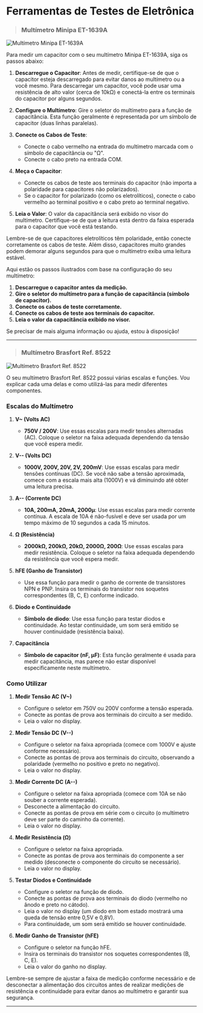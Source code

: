 # Ferramentas de Testes de Eletrônica

> ### Multímetro Minipa ET-1639A

![Multímetro Minipa ET-1639A](./images/image.png "Multímetro Minipa ET-1639A")

Para medir um capacitor com o seu multímetro Minipa ET-1639A, siga os passos abaixo:

1. **Descarregue o Capacitor**: Antes de medir, certifique-se de que o capacitor esteja descarregado para evitar danos ao multímetro ou a você mesmo. Para descarregar um capacitor, você pode usar uma resistência de alto valor (cerca de 10kΩ) e conectá-la entre os terminais do capacitor por alguns segundos.

2. **Configure o Multímetro**: Gire o seletor do multímetro para a função de capacitância. Esta função geralmente é representada por um símbolo de capacitor (duas linhas paralelas).

3. **Conecte os Cabos de Teste**: 
    - Conecte o cabo vermelho na entrada do multímetro marcada com o símbolo de capacitância ou "Ω".
    - Conecte o cabo preto na entrada COM.

4. **Meça o Capacitor**:
    - Conecte os cabos de teste aos terminais do capacitor (não importa a polaridade para capacitores não polarizados).
    - Se o capacitor for polarizado (como os eletrolíticos), conecte o cabo vermelho ao terminal positivo e o cabo preto ao terminal negativo.

5. **Leia o Valor**: O valor da capacitância será exibido no visor do multímetro. Certifique-se de que a leitura está dentro da faixa esperada para o capacitor que você está testando.

Lembre-se de que capacitores eletrolíticos têm polaridade, então conecte corretamente os cabos de teste. Além disso, capacitores muito grandes podem demorar alguns segundos para que o multímetro exiba uma leitura estável.

Aqui estão os passos ilustrados com base na configuração do seu multímetro:

1. **Descarregue o capacitor antes da medição.**
2. **Gire o seletor do multímetro para a função de capacitância (símbolo de capacitor).**
3. **Conecte os cabos de teste corretamente.**
4. **Conecte os cabos de teste aos terminais do capacitor.**
5. **Leia o valor da capacitância exibido no visor.**

Se precisar de mais alguma informação ou ajuda, estou à disposição!

---
> ### Multímetro Brasfort Ref. 8522

![Multímetro Brasfort Ref. 8522](./images/image-1.png "Multímetro Brasfort Ref. 8522")

O seu multímetro Brasfort Ref. 8522 possui várias escalas e funções. Vou explicar cada uma delas e como utilizá-las para medir diferentes componentes.

### Escalas do Multímetro

1. **V\~ (Volts AC)**
   - **750V / 200V**: Use essas escalas para medir tensões alternadas (AC). Coloque o seletor na faixa adequada dependendo da tensão que você espera medir.

2. **V-- (Volts DC)**
   - **1000V, 200V, 20V, 2V, 200mV**: Use essas escalas para medir tensões contínuas (DC). Se você não sabe a tensão aproximada, comece com a escala mais alta (1000V) e vá diminuindo até obter uma leitura precisa.

3. **A-- (Corrente DC)**
   - **10A, 200mA, 20mA, 2000µ**: Use essas escalas para medir corrente contínua. A escala de 10A é não-fusível e deve ser usada por um tempo máximo de 10 segundos a cada 15 minutos.

4. **Ω (Resistência)**
   - **2000kΩ, 200kΩ, 20kΩ, 2000Ω, 200Ω**: Use essas escalas para medir resistência. Coloque o seletor na faixa adequada dependendo da resistência que você espera medir.

5. **hFE (Ganho de Transistor)**
   - Use essa função para medir o ganho de corrente de transistores NPN e PNP. Insira os terminais do transistor nos soquetes correspondentes (B, C, E) conforme indicado.

6. **Diodo e Continuidade**
   - **Símbolo de diodo**: Use essa função para testar diodos e continuidade. Ao testar continuidade, um som será emitido se houver continuidade (resistência baixa).

7. **Capacitância**
   - **Símbolo de capacitor (nF, µF)**: Esta função geralmente é usada para medir capacitância, mas parece não estar disponível especificamente neste multímetro.

### Como Utilizar

1. **Medir Tensão AC (V\~)**
   - Configure o seletor em 750V ou 200V conforme a tensão esperada.
   - Conecte as pontas de prova aos terminais do circuito a ser medido.
   - Leia o valor no display.

2. **Medir Tensão DC (V--)**
   - Configure o seletor na faixa apropriada (comece com 1000V e ajuste conforme necessário).
   - Conecte as pontas de prova aos terminais do circuito, observando a polaridade (vermelho no positivo e preto no negativo).
   - Leia o valor no display.

3. **Medir Corrente DC (A--)**
   - Configure o seletor na faixa apropriada (comece com 10A se não souber a corrente esperada).
   - Desconecte a alimentação do circuito.
   - Conecte as pontas de prova em série com o circuito (o multímetro deve ser parte do caminho da corrente).
   - Leia o valor no display.

4. **Medir Resistência (Ω)**
   - Configure o seletor na faixa apropriada.
   - Conecte as pontas de prova aos terminais do componente a ser medido (desconecte o componente do circuito se necessário).
   - Leia o valor no display.

5. **Testar Diodos e Continuidade**
   - Configure o seletor na função de diodo.
   - Conecte as pontas de prova aos terminais do diodo (vermelho no ânodo e preto no cátodo).
   - Leia o valor no display (um diodo em bom estado mostrará uma queda de tensão entre 0,5V e 0,8V).
   - Para continuidade, um som será emitido se houver continuidade.

6. **Medir Ganho de Transistor (hFE)**
   - Configure o seletor na função hFE.
   - Insira os terminais do transistor nos soquetes correspondentes (B, C, E).
   - Leia o valor do ganho no display.

Lembre-se sempre de ajustar a faixa de medição conforme necessário e de desconectar a alimentação dos circuitos antes de realizar medições de resistência e continuidade para evitar danos ao multímetro e garantir sua segurança.

---


